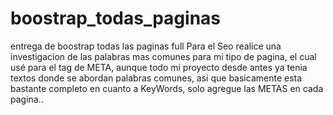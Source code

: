 # boostrap_todas_paginas
entrega de boostrap todas las paginas full
Para el Seo realice una investigacion de las palabras mas comunes para mi tipo de pagina, el cual usé para el tag de META, aunque todo mi proyecto desde antes ya tenia textos donde se abordan palabras comunes, asi que basicamente esta bastante completo en cuanto a KeyWords, solo agregue las METAS en cada pagina..
